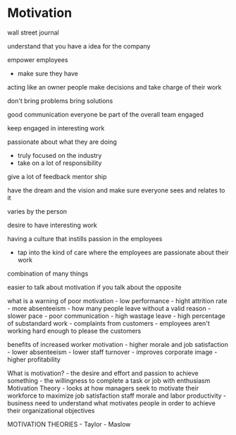 <script type="text/javascript" async src="https://cdnjs.cloudflare.com/ajax/libs/mathjax/2.7.5/MathJax.js?config=TeX-MML-AM_CHTML"></script>
<script type="text/javascript" async src="https://cdnjs.cloudflare.com/ajax/libs/mathjax/2.7.5/MathJax.js?config=TeX-MML-AM_CHTML"></script>
# Motivation

wall street journal


understand that you have a idea for the company

empower employees
 - make sure they have 

 acting like an owner
 people make decisions and take charge of their work

 don't bring problems bring solutions

good communication
everyone be part of the overall team
engaged


keep engaged in interesting work


passionate about what they are doing
 - truly focused on the industry
 - take on a lot of responsibility


give a lot of feedback
mentor ship


have the dream and the vision and make sure everyone sees and relates to it



varies by the person

desire to have interesting work 


having a culture that instills passion in the employees
 - tap into the kind of care where the employees are passionate about their work 


 combination of many things 



easier to talk about motivation if you talk about the opposite


what is a warning of poor motivation
	 - low performance
	 - hight attrition rate
	 - more absenteeism
	 	 - how many people leave without a valid reason
	 - slower pace
	 - poor communication
	 - high wastage leave
	 	 - high percentage of substandard work
	 - complaints from customers
	 	 - employees aren't working hard enough to please the customers



benefits of increased worker motivation
	 - higher morale and job satisfaction
	 - lower absenteeism
	 - lower staff turnover
	 - improves corporate image
	 - higher profitability

What is motivation? 
	 - the desire and effort and passion to achieve something
	 - the willingness to complete a task or job with enthusiasm
	 Motivation Theory
	 	 - looks at how managers seek to motivate their workforce to maximize job satisfaction staff morale and labor productivity 
	 	 - business need to understand what motivates people in order to achieve their organizational objectives



MOTIVATION THEORIES
 	- Taylor
 	- Maslow

